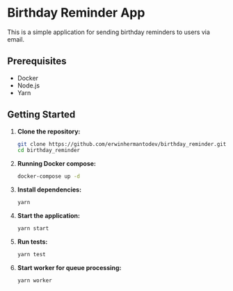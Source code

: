 # Birthday Reminder App

This is a simple application for sending birthday reminders to users via email.

## Prerequisites

- Docker
- Node.js
- Yarn

## Getting Started

1. **Clone the repository:**

   ```bash
   git clone https://github.com/erwinhermantodev/birthday_reminder.git
   cd birthday_reminder

   ```

2. **Running Docker compose:**

   ```bash
   docker-compose up -d
   ```

3. **Install dependencies:**

   ```bash
   yarn
   ```

4. **Start the application:**

   ```bash
   yarn start
   ```

5. **Run tests:**

   ```bash
   yarn test
   ```

6. **Start worker for queue processing:**

   ```bash
   yarn worker
   ```
